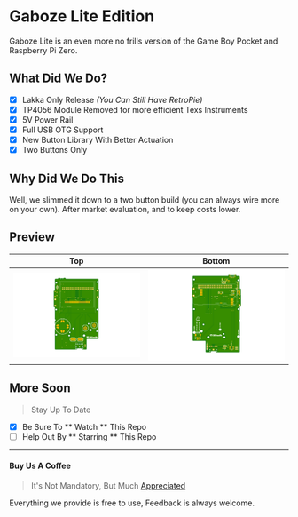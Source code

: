 # Gaboze Lite Edition
Gaboze Lite is an even more no frills version of the Game Boy Pocket and Raspberry Pi Zero.

## What Did We Do?

* [x] Lakka Only Release *(You Can Still Have RetroPie)*
* [x] TP4056 Module Removed for more efficient Texs Instruments
* [x] 5V Power Rail
* [x] Full USB OTG Support
* [x] New Button Library With Better Actuation
* [x] Two Buttons Only

## Why Did We Do This

Well, we slimmed it down to a two button build (you can always wire more on your own). After market evaluation, and to keep costs lower.

## Preview

| Top  | Bottom |
| ---- | ------ |
|      ![Top Board](assets/GabozeLiteTop.png)|     ![Bottom Board](assets/GabozeLiteBottom.png)   |

## More Soon
> Stay Up To Date

* [x] Be Sure To ** Watch ** This Repo
* [ ] Help Out By ** Starring ** This Repo

------
#### Buy Us A Coffee
> It's Not Mandatory, But Much [Appreciated](https://www.paypal.me/32teeth/1.99USD)

Everything we provide is free to use, Feedback is always welcome.